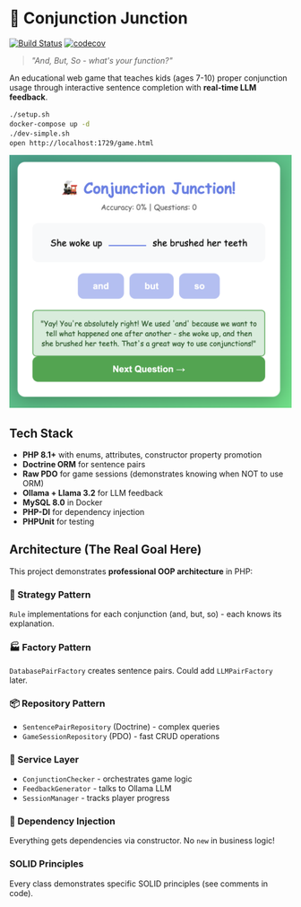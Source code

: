 # 🚂 Conjunction Junction


[![Build Status](https://github.com/bedwards/conjunction/actions/workflows/check.yml/badge.svg?branch=main)](https://github.com/bedwards/conjunction/actions/workflows/check.yml?query=branch:main)
[![codecov](https://codecov.io/gh/bedwards/conjunction/branch/main/graph/badge.svg)](https://codecov.io/gh/bedwards/conjunction)

> *"And, But, So - what's your function?"*

An educational web game that teaches kids (ages 7-10) proper conjunction usage through interactive sentence completion with **real-time LLM feedback**.

```bash
./setup.sh
docker-compose up -d
./dev-simple.sh
open http://localhost:1729/game.html
```

![screenshot](screenshot.png)

## Tech Stack

- **PHP 8.1+** with enums, attributes, constructor property promotion
- **Doctrine ORM** for sentence pairs
- **Raw PDO** for game sessions (demonstrates knowing when NOT to use ORM)
- **Ollama + Llama 3.2** for LLM feedback
- **MySQL 8.0** in Docker
- **PHP-DI** for dependency injection
- **PHPUnit** for testing

## Architecture (The Real Goal Here)

This project demonstrates **professional OOP architecture** in PHP:

### 🎯 Strategy Pattern
`Rule` implementations for each conjunction (and, but, so) - each knows its explanation.

### 🏭 Factory Pattern
`DatabasePairFactory` creates sentence pairs. Could add `LLMPairFactory` later.

### 📦 Repository Pattern
- `SentencePairRepository` (Doctrine) - complex queries
- `GameSessionRepository` (PDO) - fast CRUD operations

### 🎨 Service Layer
- `ConjunctionChecker` - orchestrates game logic
- `FeedbackGenerator` - talks to Ollama LLM
- `SessionManager` - tracks player progress

### 💉 Dependency Injection
Everything gets dependencies via constructor. No `new` in business logic!

### SOLID Principles
Every class demonstrates specific SOLID principles (see comments in code).
